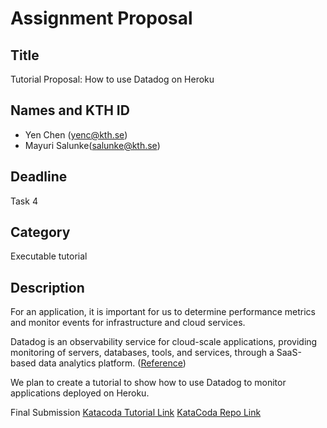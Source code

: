 # Assignment Proposal

## Title
Tutorial Proposal: How to use Datadog on Heroku

## Names and KTH ID

- Yen Chen (yenc@kth.se)
- Mayuri Salunke(salunke@kth.se)

## Deadline

Task 4

## Category

Executable tutorial

## Description
For an application, it is important for us to determine performance metrics and monitor events for infrastructure and cloud services.

Datadog is an observability service for cloud-scale applications, providing monitoring of servers, databases, tools, and services, through a SaaS-based data analytics platform. ([Reference](https://en.wikipedia.org/wiki/Datadog))

We plan to create a tutorial to show how to use Datadog to monitor applications deployed on Heroku.

Final Submission
[Katacoda Tutorial Link](https://www.katacoda.com/yenchen090/scenarios/datadog-on-heroku)
[KataCoda Repo Link](https://github.com/b06902047/katacoda-scenarios)